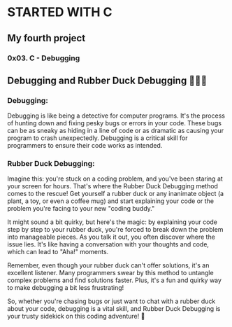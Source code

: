 # STARTED WITH C
## My fourth project
### 0x03. C - Debugging



## Debugging and Rubber Duck Debugging 🕵️‍♂️🦆

### Debugging:

Debugging is like being a detective for computer programs. It's the process of hunting down and fixing pesky bugs or errors in your code. These bugs can be as sneaky as hiding in a line of code or as dramatic as causing your program to crash unexpectedly. Debugging is a critical skill for programmers to ensure their code works as intended.

### Rubber Duck Debugging:

Imagine this: you're stuck on a coding problem, and you've been staring at your screen for hours. That's where the Rubber Duck Debugging method comes to the rescue! Get yourself a rubber duck or any inanimate object (a plant, a toy, or even a coffee mug) and start explaining your code or the problem you're facing to your new "coding buddy." 

It might sound a bit quirky, but here's the magic: by explaining your code step by step to your rubber duck, you're forced to break down the problem into manageable pieces. As you talk it out, you often discover where the issue lies. It's like having a conversation with your thoughts and code, which can lead to "Aha!" moments.

Remember, even though your rubber duck can't offer solutions, it's an excellent listener. Many programmers swear by this method to untangle complex problems and find solutions faster. Plus, it's a fun and quirky way to make debugging a bit less frustrating!

So, whether you're chasing bugs or just want to chat with a rubber duck about your code, debugging is a vital skill, and Rubber Duck Debugging is your trusty sidekick on this coding adventure! 🚀

